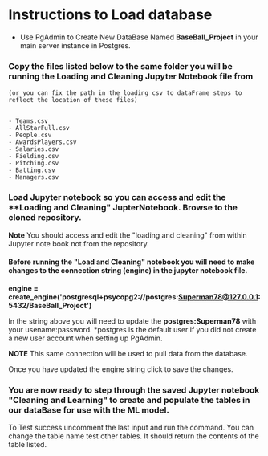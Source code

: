 # Instructions to Load database

- Use PgAdmin to Create New DataBase Named **BaseBall_Project** in your main server instance in Postgres.

### Copy the files listed below to the same folder you will be running the **Loading and Cleaning** Jupyter Notebook file from
    (or you can fix the path in the loading csv to dataFrame steps to reflect the location of these files)
    
    
    - Teams.csv
    - AllStarFull.csv
    - People.csv
    - AwardsPlayers.csv
    - Salaries.csv
    - Fielding.csv
    - Pitching.csv
    - Batting.csv
    - Managers.csv


### Load Jupyter notebook so you can access and edit the **Loading and Cleaning" JupterNotebook. Browse to the cloned repository. 

**Note** You should access and edit the "loading and cleaning" from within Jupyter note book not from the repository.

#### Before running the "Load and Cleaning" notebook you will need to make changes to the connection string (engine) in the jupyter notebook file. 

**engine = create_engine('postgresql+psycopg2://postgres:Superman78@127.0.0.1:5432/BaseBall_Project')**

In the string above you will need to update the **postgres:Superman78** with your usename:password. *postgres is the default user if you did not create a new user account when setting up PgAdmin. 

**NOTE** This same connection will be used to pull data from the database. 

Once you have updated the engine string click to save the changes.

### You are now ready to step through the saved Jupyter notebook "Cleaning and Learning" to create and populate the tables in our dataBase for use with the ML model. 


To Test success uncomment the last input and run the command. You can change the table name test other tables. It should return the contents of the table listed. 

